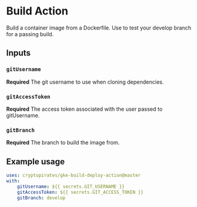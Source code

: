 # Build Action
Build a container image from a Dockerfile. Use to test your develop branch for a passing build.

## Inputs

### `gitUsername`

**Required** The git username to use when cloning dependencies.

### `gitAccessToken`

**Required** The access token associated with the user passed to gitUsername.

### `gitBranch`

**Required** The branch to build the image from.

## Example usage

```yaml
uses: cryptopirates/gke-build-deploy-action@master
with:
    gitUsername: ${{ secrets.GIT_USERNAME }}
    gitAccessToken: ${{ secrets.GIT_ACCESS_TOKEN }}
    gitBranch: develop
```